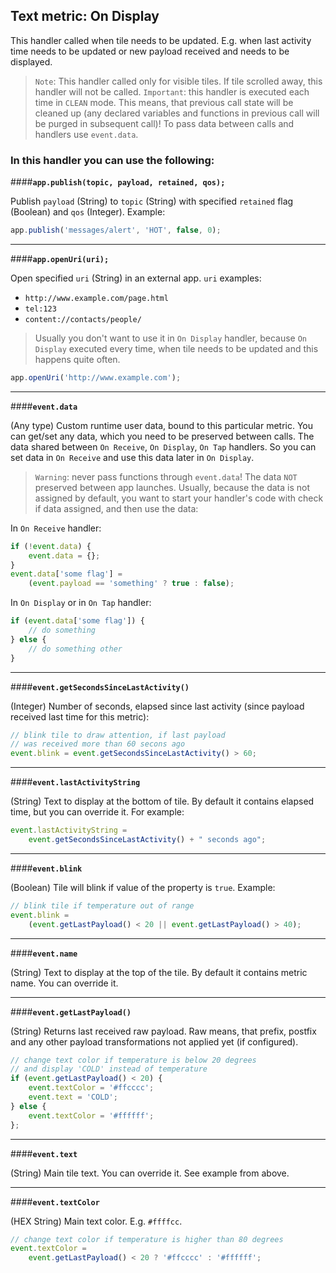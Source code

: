 Text metric: On Display
---------------------------------
This handler called when tile needs to be updated. E.g. when last activity time needs to be updated or new payload received and needs to be displayed.
>`Note`: This handler called only for visible tiles. If tile scrolled away, this handler will not be called.
`Important`:  this handler is executed each time in `CLEAN` mode. This means, that previous call state will be cleaned up (any declared variables and functions in previous call will be purged in subsequent call)!
To pass data between calls and handlers use `event.data`.

### In this handler you can use the following:

####**`app.publish(topic, payload, retained, qos);`**

Publish `payload` (String) to `topic` (String) with specified `retained` flag (Boolean) and `qos` (Integer). Example:

```js
app.publish('messages/alert', 'HOT', false, 0);
```

---

####**`app.openUri(uri);`**

Open specified `uri` (String) in an external app. `uri` examples:
- `http://www.example.com/page.html`
- `tel:123`
- `content://contacts/people/`
>Usually you don't want to use it in `On Display` handler, because `On Display` executed every time, when tile needs to be updated and this happens quite often.

```js
app.openUri('http://www.example.com');
```
---

####**`event.data`**

(Any type) Custom runtime user data, bound to this particular metric. You can get/set any data, which you need to be preserved between calls.
The data shared between `On Receive`, `On Display`, `On Tap` handlers. So you can set data in `On Receive` and use this data later in `On Display`.
>`Warning`: never pass functions through `event.data`!
The data `NOT` preserved between app launches. Usually, because the data is not assigned by default, you want to start your handler's code with check if data assigned, and then use the data:

In `On Receive` handler:

```js
if (!event.data) {
    event.data = {};
}
event.data['some flag'] = 
	(event.payload == 'something' ? true : false);
```

In `On Display` or in `On Tap` handler:

```js
if (event.data['some flag']) {
    // do something
} else {
    // do something other
}
```

---

####**`event.getSecondsSinceLastActivity()`**

(Integer) Number of seconds, elapsed since last activity (since payload received last time for this metric):

```js
// blink tile to draw attention, if last payload
// was received more than 60 secons ago
event.blink = event.getSecondsSinceLastActivity() > 60;
```

---

####**`event.lastActivityString`**

(String) Text to display at the bottom of tile. By default it contains elapsed time, but you can override it. For example:

```js
event.lastActivityString = 
	event.getSecondsSinceLastActivity() + " seconds ago";
```

---

####**`event.blink`**

(Boolean) Tile will blink if value of the property is `true`. Example:

```js
// blink tile if temperature out of range
event.blink =
	(event.getLastPayload() < 20 || event.getLastPayload() > 40);
```

---

####**`event.name`**

(String) Text to display at the top of the tile. By default it contains metric name. You can override it.

---

####**`event.getLastPayload()`**

(String) Returns last received raw payload. Raw means, that prefix, postfix and any other payload transformations not applied yet (if configured).

```js
// change text color if temperature is below 20 degrees
// and display 'COLD' instead of temperature
if (event.getLastPayload() < 20) {
	event.textColor = '#ffcccc';
	event.text = 'COLD';
} else {
	event.textColor = '#ffffff';
};
```

---

####**`event.text`**

(String) Main tile text. You can override it. See example from above.

---

####**`event.textColor`**

(HEX String) Main text color. E.g. `#ffffcc`.

```js
// change text color if temperature is higher than 80 degrees
event.textColor = 
	event.getLastPayload() < 20 ? '#ffcccc' : '#ffffff';
```